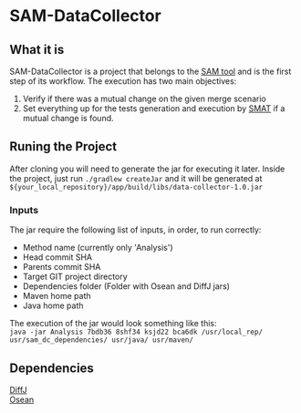 # SAM-DataCollector


## What it is  
SAM-DataCollector is a project that belongs to the [SAM tool](https://github.com/aldibergjr/SemanticMergeTool) and is the first step of its workflow. 
The execution has two main objectives:  
1. Verify if there was a mutual change on the given merge scenario
2. Set everything up for the tests generation and execution by [SMAT](https://github.com/leusonmario/SMAT) if a mutual change is found.   

## Runing the Project

After cloning you will need to generate the jar for executing it later. Inside the project, just run `./gradlew createJar` and it will be generated at `${your_local_repository}/app/build/libs/data-collector-1.0.jar`

### Inputs

The jar require the following list of inputs, in order, to run correctly: 

- Method name (currently only 'Analysis')
- Head commit SHA 
- Parents commit SHA
- Target GIT project directory
- Dependencies folder (Folder with Osean and DiffJ jars)
- Maven home path
- Java home path

The execution of the jar would look something like this:  
`java -jar Analysis 7bdb36 8shf34 ksjd22 bca6dk /usr/local_rep/ usr/sam_dc_dependencies/ usr/java/ usr/maven/`  

## Dependencies  
[DiffJ](https://github.com/jpace/diffj)  
[Osean](https://github.com/leusonmario/OSean.EX)  
